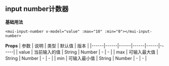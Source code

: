 ## input number计数器

**基础用法**
```
<mui-input-number v-model="value" :max="10" :min="0"></mui-input-number>
```

**Props**
| 参数 | 说明 | 类型 | 默认值 | 版本 |
|------|------|------|------|------|------|
| value | 当前输入的值 | String | Number | - | - |
| max | 可输入最大值 | String | Number | - | - |
| min | 可输入最小值 | String | Number | - | - |